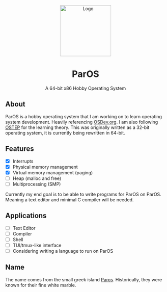 <!-- PROJECT LOGO -->
<div align="center">
  <a href="https://github.com/ColexDev/ParOS">
    <img src="https://coleroberts.dev/marble.jpg" alt="Logo" width="160" height="160">
  </a>

  <h1 align="center">ParOS</h1>

  <p align="center">
    A 64-bit x86 Hobby Operating System
  </p>
</div>

## About
ParOS is a hobby operating system that I am working on to learn operating system development. Heavily referencing [OSDev.org](https://wiki.osdev.org/). I am also following [OSTEP](https://pages.cs.wisc.edu/~remzi/OSTEP/) for the learning theory. This was originally written as a 32-bit operating system, it is currently being rewritten in 64-bit.

## Features
- [x] Interrupts
- [x] Physical memory management
- [x] Virtual memory management (paging)
- [ ] Heap (malloc and free)
- [ ] Multiprocessing (SMP)

Currently my end goal is to be able to write programs for ParOS on ParOS. Meaning a text editor and minimal C compiler will be needed.
## Applications
- [ ] Text Editor
- [ ] Compiler
- [ ] Shell
- [ ] TUI/tmux-like interface
- [ ] Considering writing a language to run on ParOS

## Name
The name comes from the small greek island [Paros](https://en.wikipedia.org/wiki/Paros). Historically, they were known for their fine white marble.
